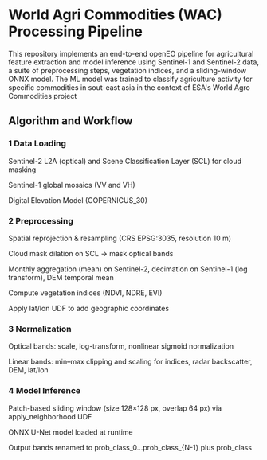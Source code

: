 # World Agri Commodities (WAC) Processing Pipeline
This repository implements an end-to-end openEO pipeline for agricultural feature extraction and model inference using Sentinel-1 and Sentinel-2 data, a suite of preprocessing steps, vegetation indices, and a sliding-window ONNX model. The ML model was trained to classify agriculture activity for specific commodities in sout-east asia in the context of ESA's World Agro Commodities project

## Algorithm and Workflow
### 1 Data Loading

Sentinel-2 L2A (optical) and Scene Classification Layer (SCL) for cloud masking

Sentinel-1 global mosaics (VV and VH)

Digital Elevation Model (COPERNICUS_30)

### 2 Preprocessing

Spatial reprojection & resampling (CRS EPSG:3035, resolution 10 m)

Cloud mask dilation on SCL → mask optical bands

Monthly aggregation (mean) on Sentinel-2, decimation on Sentinel-1 (log transform), DEM temporal mean

Compute vegetation indices (NDVI, NDRE, EVI)

Apply lat/lon UDF to add geographic coordinates

### 3 Normalization

Optical bands: scale, log-transform, nonlinear sigmoid normalization

Linear bands: min–max clipping and scaling for indices, radar backscatter, DEM, lat/lon

### 4 Model Inference

Patch-based sliding window (size 128×128 px, overlap 64 px) via apply_neighborhood UDF

ONNX U-Net model loaded at runtime

Output bands renamed to prob_class_0…prob_class_{N-1} plus prob_class
 